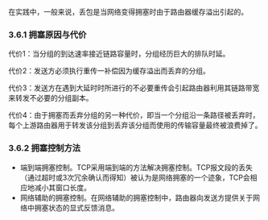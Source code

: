 在实践中，一般来说，丢包是当网络变得拥塞时由于路由器缓存溢出引起的。

### 3.6.1 拥塞原因与代价

代价1：当分组的到达速率接近链路容量时，分组经历巨大的排队时延。

代价2：发送方必须执行重传一补偿因为缓存溢出而丢弃的分组。

代价3：发送方在遇到大延时时所进行的不必要重传会引起路由器利用其链路带宽来转发不必要的分组副本。

代价4：由于拥塞而丢弃分组的另一种代价，即当一个分组沿一条路径被丢弃时，每个上游路由器用于转发该分组到丢弃该分组而使用的传输容量最终被浪费掉了。

### 3.6.2 拥塞控制方法

+ 端到端拥塞控制。TCP采用端到端的方法解决拥塞控制。TCP报文段的丢失（通过超时或3次冗余确认而得知）被认为是网络拥塞的一个迹象，TCP会相应地减小其窗口长度。
+ 网络辅助的拥塞控制。在网络辅助的拥塞控制中，路由器向发送方提供关于网络中拥塞状态的显式反馈消息。

